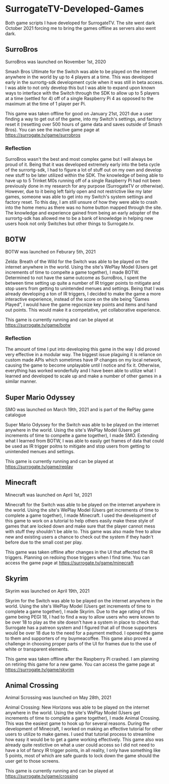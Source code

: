# SurrogateTV-Developed-Games
Both game scripts I have developed for SurrogateTV. The site went dark October 2021 forcing me to bring the games offline as servers also went dark. 

## SurroBros
SurroBros was launched on November 1st, 2020

Smash Bros Ultimate for the Switch was able to be played on the internet anywhere in the world by up to 4 players at a time. This was developed early in the surrortg-sdk development cycle when it was still in beta access. I was able to not only develop this but I was able to expand upon known ways to interface with the Switch through the SDK to allow up to 5 players at a time (settled for 4) off of a single Raspberry Pi 4 as opposed to the maximum at the time of 1 player per Pi. 

This game was taken offline for good on January 21st, 2021 due a user finding a way to get out of the game, into my Switch's settings, and factory reset it (resetting over 500 hours of game data and saves outside of Smash Bros). You can see the inactive game page at https://surrogate.tv/game/surrobros

### Reflection

SurroBros wasn't the best and most complex game but I will always be proud of it. Being that it was developed extremely early into the beta cycle of the surrortg-sdk, I had to figure a lot of stuff out on my own and develop new stuff to be later utilized within the SDK. The knowledge of being able to have up to 5 Trinket M0s running off of a single Raspberry Pi had not been previously done in my research for any purpose (SurrogateTV or otherwise). However, due to it being left fairly open and not restrictive like my later games, someone was able to get into my Switch's system settings and factory reset. To this day, I am still unsure of how they were able to crash into the home menu as there was no home button mapped through the site. The knowledge and experience gained from being an early adopter of the surrortg-sdk has allowed me to be a bank of knowledge in helping new users hook not only Switches but other things to Surrogate.tv. 

## BOTW
BOTW was launched on Feburary 5th, 2021

Zelda: Breath of the Wild for the Switch was able to be played on the internet anywhere in the world. Using the site's WePlay Model (Users get increments of time to compelte a game together), I made BOTW. Determined to not have the same outcome as SurroBros, I spent the between time setting up quite a number of IR trigger points to mitigate and stop users from getting to unintended menues and settings. Being that I was already developing a ton of IR triggers, I decided to make the game a more interactive experience, instead of the score on the site being "Games Played", I would have the game regocnize key points and items and hand out points. This would make it a competative, yet collaborative experience. 

This game is currently running and can be played at https://surrogate.tv/game/botw

### Reflection

The amount of time I put into developing this game in the way I did proved very effective in a modular way. The biggest issue plaguing it is reliance on custom made APIs which sometimes have IP changes on my local network, causing the game to become unplayable until I notice and fix it. Otherwise, everything has worked wonderfully and I have been able to utilize what I learned and developed to scale up and make a number of other games in a similar manner. 

## Super Mario Odyssey 
SMO was launched on March 19th, 2021 and is part of the RePlay game catalogue

Super Mario Odyssey for the Switch was able to be played on the internet anywhere in the world. Using the site's WePlay Model (Users get increments of time to compelte a game together), I made SMO. Extending what I learned from BOTW, I was able to easily get frames of data that could be used as IR trigger poitns to mitigate and stop users from getting to unintended menues and settings. 

This game is currently running and can be played at https://surrogate.tv/game/replay

## Minecraft
Minecraft was launched on April 1st, 2021

Minecraft for the Switch was able to be played on the internet anywhere in the world. Using the site's WePlay Model (Users get increments of time to complete a game together), I made Minecraft. I used the development of this game to work on a tutorial to help others easily make these style of games that are locked down and make sure that the player cannot mess with stuff they shouldn't be able to. This game was also made free to allow new and existing users a chance to check out the system if they hadn't before due to the small cost per play. 

This game was taken offline after changes in the UI that affected the IR triggers. Planning on redoing those triggers when I find time. You can access the game page at https://surrogate.tv/game/minecraft

## Skyrim
Skyrim was launched on April 19th, 2021

Skyrim for the Switch was able to be played on the internet anywhere in the world. Using the site's WePlay Model (Users get increments of time to complete a game together), I made Skyrim. Due to the age rating of this game being PEGI 18, I had to find a way to allow users who were known to be over 18 to play as the site doesn't have a system in place to check that. Surrogate has a patreon system and I figured that all of those supporters would be over 18 due to the need for a payment method. I opened the game to them and supporters of my buymeacoffee. This game also proved a challenge in choosing proper parts of the UI for frames due to the use of white or transparent elements. 

This game was taken offline after the Raspberry Pi crashed. I am planning on retiring this game for a new game. You can access the game page at  https://surrogate.tv/game/skyrim

## Animal Crossing
Animal Scrossing was launched on May 28th, 2021

Animal Crossing: New Horizons was able to be played on the internet anywhere in the world. Using the site's WePlay Model (Users get increments of time to complete a game together), I made Animal Crossing. This was the easiest game to hook up for several reasons. During the development of Minecraft, I worked on making an effective tutorial for other users to utilize to make games. I used that tutorial process to streamline how easy it would be to get a game working effectively. This game also was already quite restictive on what a user could access so I did not need to have a lot of fancy IR trigger points, in all reality, I only have something like 5 points, most of which are safe guards to lock down the game should the user get to those screens. 

This game is currently running and can be played at https://surrogate.tv/game/crossing
